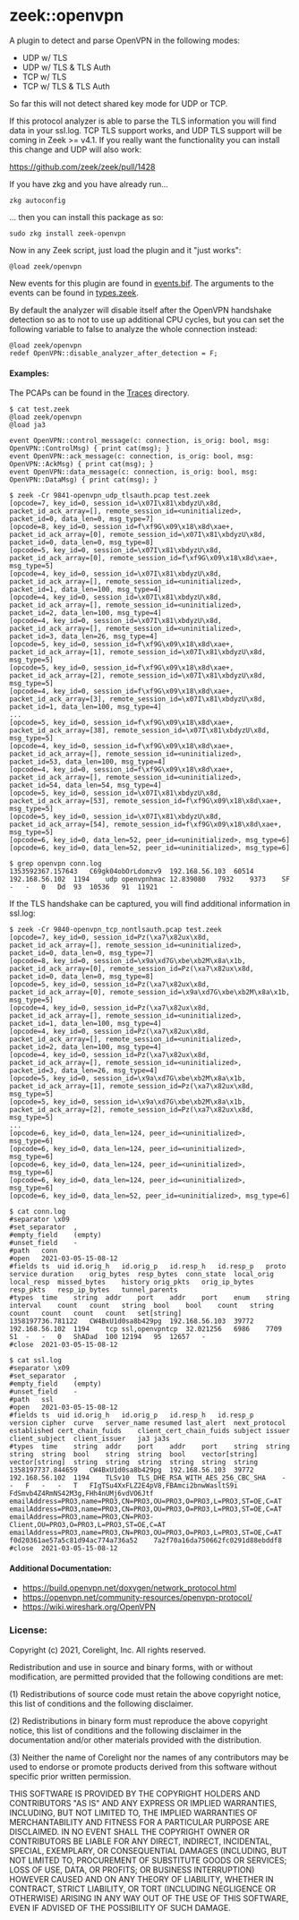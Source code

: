 
zeek::openvpn
=================================

A plugin to detect and parse OpenVPN in the following modes:

- UDP w/ TLS
- UDP w/ TLS & TLS Auth
- TCP w/ TLS
- TCP w/ TLS & TLS Auth

So far this will not detect shared key mode for UDP or TCP.

If this protocol analyzer is able to parse the TLS information
you will find data in your ssl.log.  TCP TLS support works,
and UDP TLS support will be coming in Zeek >= v4.1.  If you really want
the functionality you can install this change and UDP will also work:

https://github.com/zeek/zeek/pull/1428

If you have zkg and you have already run...

```
zkg autoconfig
```

... then you can install this package as so:

```
sudo zkg install zeek-openvpn
```

Now in any Zeek script, just load the plugin and it "just works":

```
@load zeek/openvpn
```

New events for this plugin are found in [events.bif](src/events.bif).
The arguments to the events can be found in [types.zeek](scripts/types.zeek).

By default the analyzer will disable itself after the OpenVPN handshake detection
so as to not to use up additional CPU cycles, but you can set the following variable to false
to analyze the whole connection instead:

```
@load zeek/openvpn
redef OpenVPN::disable_analyzer_after_detection = F;
```

#### Examples:

The PCAPs can be found in the [Traces](tests/Traces) directory.

```
$ cat test.zeek
@load zeek/openvpn
@load ja3

event OpenVPN::control_message(c: connection, is_orig: bool, msg: OpenVPN::ControlMsg) { print cat(msg); }
event OpenVPN::ack_message(c: connection, is_orig: bool, msg: OpenVPN::AckMsg) { print cat(msg); }
event OpenVPN::data_message(c: connection, is_orig: bool, msg: OpenVPN::DataMsg) { print cat(msg); }

$ zeek -Cr 9841-openvpn_udp_tlsauth.pcap test.zeek
[opcode=7, key_id=0, session_id=\x07I\x81\xbdyzU\x8d, packet_id_ack_array=[], remote_session_id=<uninitialized>, packet_id=0, data_len=0, msg_type=7]
[opcode=8, key_id=0, session_id=f\xf9G\x09\x18\x8d\xae+, packet_id_ack_array=[0], remote_session_id=\x07I\x81\xbdyzU\x8d, packet_id=0, data_len=0, msg_type=8]
[opcode=5, key_id=0, session_id=\x07I\x81\xbdyzU\x8d, packet_id_ack_array=[0], remote_session_id=f\xf9G\x09\x18\x8d\xae+, msg_type=5]
[opcode=4, key_id=0, session_id=\x07I\x81\xbdyzU\x8d, packet_id_ack_array=[], remote_session_id=<uninitialized>, packet_id=1, data_len=100, msg_type=4]
[opcode=4, key_id=0, session_id=\x07I\x81\xbdyzU\x8d, packet_id_ack_array=[], remote_session_id=<uninitialized>, packet_id=2, data_len=100, msg_type=4]
[opcode=4, key_id=0, session_id=\x07I\x81\xbdyzU\x8d, packet_id_ack_array=[], remote_session_id=<uninitialized>, packet_id=3, data_len=26, msg_type=4]
[opcode=5, key_id=0, session_id=f\xf9G\x09\x18\x8d\xae+, packet_id_ack_array=[1], remote_session_id=\x07I\x81\xbdyzU\x8d, msg_type=5]
[opcode=5, key_id=0, session_id=f\xf9G\x09\x18\x8d\xae+, packet_id_ack_array=[2], remote_session_id=\x07I\x81\xbdyzU\x8d, msg_type=5]
[opcode=4, key_id=0, session_id=f\xf9G\x09\x18\x8d\xae+, packet_id_ack_array=[3], remote_session_id=\x07I\x81\xbdyzU\x8d, packet_id=1, data_len=100, msg_type=4]
...
[opcode=5, key_id=0, session_id=f\xf9G\x09\x18\x8d\xae+, packet_id_ack_array=[38], remote_session_id=\x07I\x81\xbdyzU\x8d, msg_type=5]
[opcode=4, key_id=0, session_id=f\xf9G\x09\x18\x8d\xae+, packet_id_ack_array=[], remote_session_id=<uninitialized>, packet_id=53, data_len=100, msg_type=4]
[opcode=4, key_id=0, session_id=f\xf9G\x09\x18\x8d\xae+, packet_id_ack_array=[], remote_session_id=<uninitialized>, packet_id=54, data_len=54, msg_type=4]
[opcode=5, key_id=0, session_id=\x07I\x81\xbdyzU\x8d, packet_id_ack_array=[53], remote_session_id=f\xf9G\x09\x18\x8d\xae+, msg_type=5]
[opcode=5, key_id=0, session_id=\x07I\x81\xbdyzU\x8d, packet_id_ack_array=[54], remote_session_id=f\xf9G\x09\x18\x8d\xae+, msg_type=5]
[opcode=6, key_id=0, data_len=52, peer_id=<uninitialized>, msg_type=6]
[opcode=6, key_id=0, data_len=52, peer_id=<uninitialized>, msg_type=6]

$ grep openvpn conn.log
1353592367.157643	C69gk04obOrLdomzv9	192.168.56.103	60514	192.168.56.102	1194	udp	openvpnhmac	12.839080	7932	9373	SF	-	-	0	Dd	93	10536	91	11921	-
```

If the TLS handshake can be captured, you will find additional information in ssl.log:


```
$ zeek -Cr 9840-openvpn_tcp_nontlsauth.pcap test.zeek
[opcode=7, key_id=0, session_id=Pz(\xa7\x82ux\x8d, packet_id_ack_array=[], remote_session_id=<uninitialized>, packet_id=0, data_len=0, msg_type=7]
[opcode=8, key_id=0, session_id=\x9a\xd7G\xbe\xb2M\x8a\x1b, packet_id_ack_array=[0], remote_session_id=Pz(\xa7\x82ux\x8d, packet_id=0, data_len=0, msg_type=8]
[opcode=5, key_id=0, session_id=Pz(\xa7\x82ux\x8d, packet_id_ack_array=[0], remote_session_id=\x9a\xd7G\xbe\xb2M\x8a\x1b, msg_type=5]
[opcode=4, key_id=0, session_id=Pz(\xa7\x82ux\x8d, packet_id_ack_array=[], remote_session_id=<uninitialized>, packet_id=1, data_len=100, msg_type=4]
[opcode=4, key_id=0, session_id=Pz(\xa7\x82ux\x8d, packet_id_ack_array=[], remote_session_id=<uninitialized>, packet_id=2, data_len=100, msg_type=4]
[opcode=4, key_id=0, session_id=Pz(\xa7\x82ux\x8d, packet_id_ack_array=[], remote_session_id=<uninitialized>, packet_id=3, data_len=26, msg_type=4]
[opcode=5, key_id=0, session_id=\x9a\xd7G\xbe\xb2M\x8a\x1b, packet_id_ack_array=[1], remote_session_id=Pz(\xa7\x82ux\x8d, msg_type=5]
[opcode=5, key_id=0, session_id=\x9a\xd7G\xbe\xb2M\x8a\x1b, packet_id_ack_array=[2], remote_session_id=Pz(\xa7\x82ux\x8d, msg_type=5]
...
[opcode=6, key_id=0, data_len=124, peer_id=<uninitialized>, msg_type=6]
[opcode=6, key_id=0, data_len=124, peer_id=<uninitialized>, msg_type=6]
[opcode=6, key_id=0, data_len=124, peer_id=<uninitialized>, msg_type=6]
[opcode=6, key_id=0, data_len=124, peer_id=<uninitialized>, msg_type=6]
[opcode=6, key_id=0, data_len=52, peer_id=<uninitialized>, msg_type=6]

$ cat conn.log
#separator \x09
#set_separator	,
#empty_field	(empty)
#unset_field	-
#path	conn
#open	2021-03-05-15-08-12
#fields	ts	uid	id.orig_h	id.orig_p	id.resp_h	id.resp_p	proto	service	duration	orig_bytes	resp_bytes	conn_state	local_orig	local_resp	missed_bytes	history	orig_pkts	orig_ip_bytes	resp_pkts	resp_ip_bytes	tunnel_parents
#types	time	string	addr	port	addr	port	enum	string	interval	count	count	string	bool	bool	count	string	count	count	count	count	set[string]
1358197736.781122	CW4BxU1d0sa8b429pg	192.168.56.103	39772	192.168.56.102	1194	tcp	ssl,openvpntcp	32.021256	6986	7709	S1	-	-	0	ShADad	100	12194	95	12657	-
#close	2021-03-05-15-08-12

$ cat ssl.log
#separator \x09
#set_separator	,
#empty_field	(empty)
#unset_field	-
#path	ssl
#open	2021-03-05-15-08-12
#fields	ts	uid	id.orig_h	id.orig_p	id.resp_h	id.resp_p	version	cipher	curve	server_name	resumed	last_alert	next_protocol	established	cert_chain_fuids	client_cert_chain_fuids	subject	issuer	client_subject	client_issuer	ja3	ja3s
#types	time	string	addr	port	addr	port	string	string	string	string	bool	string	string	bool	vector[string]	vector[string]	string	string	string	string	string	string
1358197737.844659	CW4BxU1d0sa8b429pg	192.168.56.103	39772	192.168.56.102	1194	TLSv10	TLS_DHE_RSA_WITH_AES_256_CBC_SHA	-	-	F	-	-	T	FIgTSu4XxFLZ2E4pV8,FBAmci2bnwWasltS9i	FdSmvb4Z4RmNS42M3g,FHh4nUMj6vdVO6Jtf	emailAddress=PRO3,name=PRO3,CN=PRO3,OU=PRO3,O=PRO3,L=PRO3,ST=OE,C=AT	emailAddress=PRO3,name=PRO3,CN=PRO3,OU=PRO3,O=PRO3,L=PRO3,ST=OE,C=AT	emailAddress=PRO3,name=PRO3,CN=PRO3-Client,OU=PRO3,O=PRO3,L=PRO3,ST=OE,C=AT	emailAddress=PRO3,name=PRO3,CN=PRO3,OU=PRO3,O=PRO3,L=PRO3,ST=OE,C=AT	f0d20361ae57a5c81d94ac774a736a52	7a2f70a16da750662fc0291d88ebddf8
#close	2021-03-05-15-08-12
```



#### Additional Documentation:

- https://build.openvpn.net/doxygen/network_protocol.html
- https://openvpn.net/community-resources/openvpn-protocol/
- https://wiki.wireshark.org/OpenVPN

### License:

Copyright (c) 2021, Corelight, Inc. All rights reserved.

Redistribution and use in source and binary forms, with or without
modification, are permitted provided that the following conditions are
met:

(1) Redistributions of source code must retain the above copyright
    notice, this list of conditions and the following disclaimer.

(2) Redistributions in binary form must reproduce the above copyright
    notice, this list of conditions and the following disclaimer in
    the documentation and/or other materials provided with the
    distribution.

(3) Neither the name of Corelight nor the names of any contributors
    may be used to endorse or promote products derived from this
    software without specific prior written permission.

THIS SOFTWARE IS PROVIDED BY THE COPYRIGHT HOLDERS AND CONTRIBUTORS
"AS IS" AND ANY EXPRESS OR IMPLIED WARRANTIES, INCLUDING, BUT NOT
LIMITED TO, THE IMPLIED WARRANTIES OF MERCHANTABILITY AND FITNESS FOR
A PARTICULAR PURPOSE ARE DISCLAIMED. IN NO EVENT SHALL THE COPYRIGHT
OWNER OR CONTRIBUTORS BE LIABLE FOR ANY DIRECT, INDIRECT, INCIDENTAL,
SPECIAL, EXEMPLARY, OR CONSEQUENTIAL DAMAGES (INCLUDING, BUT NOT
LIMITED TO, PROCUREMENT OF SUBSTITUTE GOODS OR SERVICES; LOSS OF USE,
DATA, OR PROFITS; OR BUSINESS INTERRUPTION) HOWEVER CAUSED AND ON ANY
THEORY OF LIABILITY, WHETHER IN CONTRACT, STRICT LIABILITY, OR TORT
(INCLUDING NEGLIGENCE OR OTHERWISE) ARISING IN ANY WAY OUT OF THE USE
OF THIS SOFTWARE, EVEN IF ADVISED OF THE POSSIBILITY OF SUCH DAMAGE.
